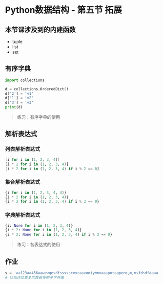# Python数据结构 - 第五节 拓展

## 本节课涉及到的内建函数
- tuple
- list
- set

## 有序字典
```python
import collections

d = collections.OrderedDict()
d['2'] = 'v1'
d['1'] = 'v2'
d['3'] = 'v3'
print(d)
```
> 练习：有序字典的使用

## 解析表达式
### 列表解析表达式
```python
[i for i in (1, 2, 3, 4)]
[i * 2 for i in (1, 2, 3, 4)]
[i * 2 for i in (1, 2, 3, 4) if i % 2 == 0]
```

### 集合解析表达式
```python
{i for i in (1, 2, 3, 4, 4)}
{i * 2 for i in (1, 2, 3, 4)}
{i * 2 for i in (1, 2, 3, 4) if i % 2 == 0}
```

### 字典解析表达式
```python
{i: None for i in (1, 2, 3, 4)}
{i * 2: None for i in (1, 2, 3, 4)}
{i * 2: None for i in (1, 2, 3, 4) if i % 2 == 0}
```
> 练习：各表达式的使用

## 作业
```python
s = 'aa123aa456aawewqesdfssssscvxcaavuoiymnoaaapotaapero,m,msfdsdfaaaa'
# 找出连续重复次数最多的子字符串
```